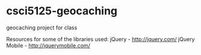 csci5125-geocaching
===================

geocaching project for class

Resources for some of the libraries used:
jQuery - http://jquery.com/
jQuery Mobile - http://jquerymobile.com/
